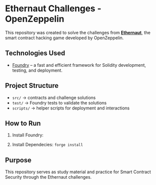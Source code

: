 # Ethernaut Challenges - OpenZeppelin  

This repository was created to  solve the challenges from **[Ethernaut](https://ethernaut.openzeppelin.com/)**, the smart contract hacking game developed by OpenZeppelin.  

## Technologies Used  
- [Foundry](https://book.getfoundry.sh/) – a fast and efficient framework for Solidity development, testing, and deployment.  

## Project Structure  
- `src/` → contracts and challenge solutions  
- `test/` → Foundry tests to validate the solutions  
- `scripts/` → helper scripts for deployment and interactions  

## How to Run  
1. Install Foundry:  
   
2. Install Dependecies:
 ``` forge install ```

## Purpose

This repository serves as study material and practice for Smart Contract Security through the Ethernaut challenges.
